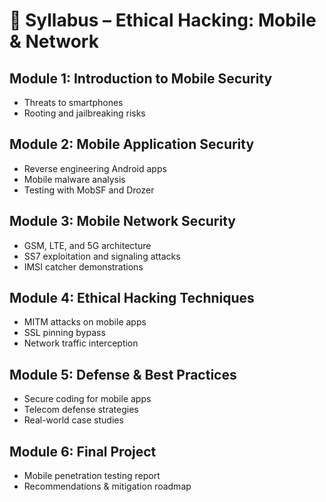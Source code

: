 # 📂 Syllabus – Ethical Hacking: Mobile & Network

## Module 1: Introduction to Mobile Security
- Threats to smartphones  
- Rooting and jailbreaking risks  

## Module 2: Mobile Application Security
- Reverse engineering Android apps  
- Mobile malware analysis  
- Testing with MobSF and Drozer  

## Module 3: Mobile Network Security
- GSM, LTE, and 5G architecture  
- SS7 exploitation and signaling attacks  
- IMSI catcher demonstrations  

## Module 4: Ethical Hacking Techniques
- MITM attacks on mobile apps  
- SSL pinning bypass  
- Network traffic interception  

## Module 5: Defense & Best Practices
- Secure coding for mobile apps  
- Telecom defense strategies  
- Real-world case studies  

## Module 6: Final Project
- Mobile penetration testing report  
- Recommendations & mitigation roadmap  

